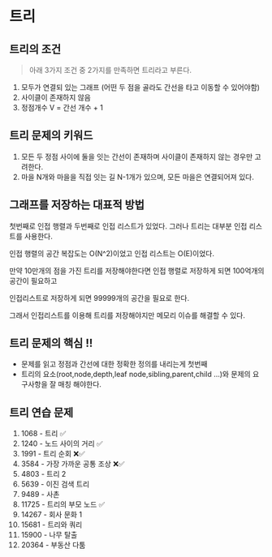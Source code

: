 # 트리 

## 트리의 조건 
> 아래 3가지 조건 중 2가지를 만족하면 트리라고 부른다.
1. 모두가 연결되 있는 그래프 (어떤 두 점을 골라도 간선을 타고 이동할 수 있어야함)
2. 사이클이 존재하지 않음 
3. 정점개수 V = 간선 개수 + 1

## 트리 문제의 키워드 
1. 모든 두 정점 사이에 둘을 잇는 간선이 존재하며 사이클이 존재하지 않는 경우만 고려한다. 
2. 마을 N개와 마을을 직접 잇는 길 N-1개가 있으며, 모든 마을은 연결되어져 있다. 

## 그래프를 저장하는 대표적 방법 
첫번째로 인접 행렬과 두번째로 인접 리스트가 있었다. 
그러나 트리는 대부분 인접 리스트를 사용한다. 

인접 행렬의 공간 복잡도는 O(N^2)이었고 인접 리스트는 O(E)이었다. 

만약 10만개의 점을 가진 트리를 저장해야한다면 인접 행렬로 저장하게 되면 100억개의 공간이 필요하고 

인접리스트로 저장하게 되면 99999개의 공간을 필요로 한다. 

그래서 인접리스트를 이용해 트리를 저장해야지만 메모리 이슈를 해결할 수 있다. 

## 트리 문제의 핵심 !! 

- 문제를 읽고 정점과 간선에 대한 정확한 정의를 내리는게 첫번째 
- 트리의 요소(root,node,depth,leaf node,sibling,parent,child ...)와 문제의 요구사항을 잘 매칭 해야한다.

## 트리 연습 문제 
1. 1068 - 트리 ✅
2. 1240 - 노드 사이의 거리 ✅
3. 1991 - 트리 순회 ❌✅
4. 3584 - 가장 가까운 공통 조상  ❌✅
5. 4803 - 트리 2 
6. 5639 - 이진 검색 트리 
7. 9489 - 사촌
8. 11725 - 트리의 부모 노드 ✅
9. 14267 - 회사 문화 1
10. 15681 - 트리와 쿼리
11. 15900 - 나무 탈출 
12. 20364 - 부동산 다툼 